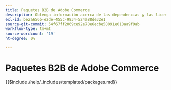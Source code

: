 ```yaml
---
title: Paquetes B2B de Adobe Commerce
description: Obtenga información acerca de las dependencias y las licencias de terceros utilizadas en Adobe Commerce B2B.
exl-id: be2a656b-e2de-455c-9834-524a88de32e1
source-git-commit: 54f67ff2069ce92e78e6ecbe58091e018aa9f9ab
workflow-type: tm+mt
source-wordcount: '19'
ht-degree: 0%

---
```


# Paquetes B2B de Adobe Commerce

{{$include /help/_includes/templated/packages.md}}
